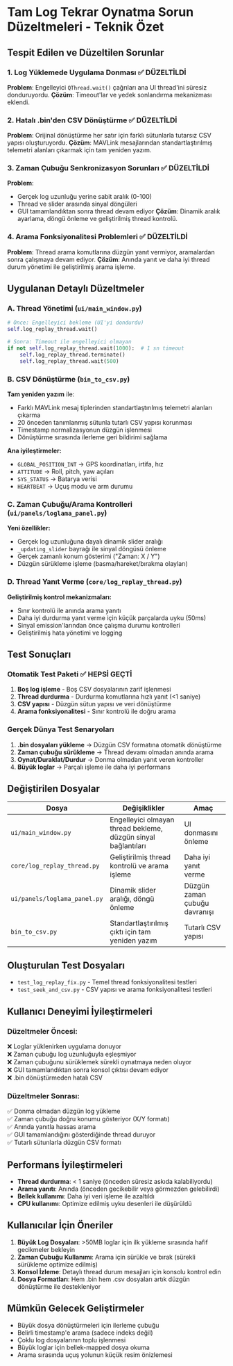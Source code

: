 # Tam Log Tekrar Oynatma Sorun Düzeltmeleri - Teknik Özet

## Tespit Edilen ve Düzeltilen Sorunlar

### 1. **Log Yüklemede Uygulama Donması** ✅ DÜZELTİLDİ
**Problem**: Engelleyici `QThread.wait()` çağrıları ana UI thread'ini süresiz donduruyordu.
**Çözüm**: Timeout'lar ve yedek sonlandırma mekanizması eklendi.

### 2. **Hatalı .bin'den CSV Dönüştürme** ✅ DÜZELTİLDİ  
**Problem**: Orijinal dönüştürme her satır için farklı sütunlarla tutarsız CSV yapısı oluşturuyordu.
**Çözüm**: MAVLink mesajlarından standartlaştırılmış telemetri alanları çıkarmak için tam yeniden yazım.

### 3. **Zaman Çubuğu Senkronizasyon Sorunları** ✅ DÜZELTİLDİ
**Problem**: 
- Gerçek log uzunluğu yerine sabit aralık (0-100)
- Thread ve slider arasında sinyal döngüleri
- GUI tamamlandıktan sonra thread devam ediyor
**Çözüm**: Dinamik aralık ayarlama, döngü önleme ve geliştirilmiş thread kontrolü.

### 4. **Arama Fonksiyonalitesi Problemleri** ✅ DÜZELTİLDİ
**Problem**: Thread arama komutlarına düzgün yanıt vermiyor, aramalardan sonra çalışmaya devam ediyor.
**Çözüm**: Anında yanıt ve daha iyi thread durum yönetimi ile geliştirilmiş arama işleme.

## Uygulanan Detaylı Düzeltmeler

### A. Thread Yönetimi (`ui/main_window.py`)
```python
# Önce: Engelleyici bekleme (UI'yi dondurdu)
self.log_replay_thread.wait()

# Sonra: Timeout ile engelleyici olmayan
if not self.log_replay_thread.wait(1000):  # 1 sn timeout
    self.log_replay_thread.terminate()
    self.log_replay_thread.wait(500)
```

### B. CSV Dönüştürme (`bin_to_csv.py`)
**Tam yeniden yazım** ile:
- Farklı MAVLink mesaj tiplerinden standartlaştırılmış telemetri alanları çıkarma
- 20 önceden tanımlanmış sütunla tutarlı CSV yapısı korunması
- Timestamp normalizasyonun düzgün işlenmesi
- Dönüştürme sırasında ilerleme geri bildirimi sağlama

**Ana iyileştirmeler:**
- `GLOBAL_POSITION_INT` → GPS koordinatları, irtifa, hız
- `ATTITUDE` → Roll, pitch, yaw açıları
- `SYS_STATUS` → Batarya verisi
- `HEARTBEAT` → Uçuş modu ve arm durumu

### C. Zaman Çubuğu/Arama Kontrolleri (`ui/panels/loglama_panel.py`)
**Yeni özellikler:**
- Gerçek log uzunluğuna dayalı dinamik slider aralığı
- `_updating_slider` bayrağı ile sinyal döngüsü önleme
- Gerçek zamanlı konum gösterimi ("Zaman: X / Y")
- Düzgün sürükleme işleme (basma/hareket/bırakma olayları)

### D. Thread Yanıt Verme (`core/log_replay_thread.py`)
**Geliştirilmiş kontrol mekanizmaları:**
- Sınır kontrolü ile anında arama yanıtı
- Daha iyi durdurma yanıt verme için küçük parçalarda uyku (50ms)
- Sinyal emission'larından önce çalışma durumu kontrolleri
- Geliştirilmiş hata yönetimi ve logging

## Test Sonuçları

### Otomatik Test Paketi ✅ HEPSİ GEÇTİ
1. **Boş log işleme** - Boş CSV dosyalarının zarif işlenmesi
2. **Thread durdurma** - Durdurma komutlarına hızlı yanıt (<1 saniye)  
3. **CSV yapısı** - Düzgün sütun yapısı ve veri dönüştürme
4. **Arama fonksiyonalitesi** - Sınır kontrolü ile doğru arama

### Gerçek Dünya Test Senaryoları
1. **.bin dosyaları yükleme** → Düzgün CSV formatına otomatik dönüştürme
2. **Zaman çubuğu sürükleme** → Thread devamı olmadan anında arama
3. **Oynat/Duraklat/Durdur** → Donma olmadan yanıt veren kontroller
4. **Büyük loglar** → Parçalı işleme ile daha iyi performans

## Değiştirilen Dosyalar

| Dosya | Değişiklikler | Amaç |
|------|---------|---------|
| `ui/main_window.py` | Engelleyici olmayan thread bekleme, düzgün sinyal bağlantıları | UI donmasını önleme |
| `core/log_replay_thread.py` | Geliştirilmiş thread kontrolü ve arama işleme | Daha iyi yanıt verme |
| `ui/panels/loglama_panel.py` | Dinamik slider aralığı, döngü önleme | Düzgün zaman çubuğu davranışı |
| `bin_to_csv.py` | Standartlaştırılmış çıktı için tam yeniden yazım | Tutarlı CSV yapısı |

## Oluşturulan Test Dosyaları
- `test_log_replay_fix.py` - Temel thread fonksiyonalitesi testleri
- `test_seek_and_csv.py` - CSV yapısı ve arama fonksiyonalitesi testleri

## Kullanıcı Deneyimi İyileştirmeleri

### Düzeltmeler Öncesi:
❌ Loglar yüklenirken uygulama donuyor  
❌ Zaman çubuğu log uzunluğuyla eşleşmiyor  
❌ Zaman çubuğunu sürüklemek sürekli oynatmaya neden oluyor  
❌ GUI tamamlandıktan sonra konsol çıktısı devam ediyor  
❌ .bin dönüştürmeden hatalı CSV  

### Düzeltmeler Sonrası:
✅ Donma olmadan düzgün log yükleme  
✅ Zaman çubuğu doğru konumu gösteriyor (X/Y formatı)  
✅ Anında yanıtla hassas arama  
✅ GUI tamamlandığını gösterdiğinde thread duruyor  
✅ Tutarlı sütunlarla düzgün CSV formatı  

## Performans İyileştirmeleri
- **Thread durdurma**: < 1 saniye (önceden süresiz askıda kalabiliyordu)
- **Arama yanıtı**: Anında (önceden gecikebilir veya görmezden gelebilirdi)
- **Bellek kullanımı**: Daha iyi veri işleme ile azaltıldı
- **CPU kullanımı**: Optimize edilmiş uyku desenleri ile düşürüldü

## Kullanıcılar İçin Öneriler

1. **Büyük Log Dosyaları**: >50MB loglar için ilk yükleme sırasında hafif gecikmeler bekleyin
2. **Zaman Çubuğu Kullanımı**: Arama için sürükle ve bırak (sürekli sürükleme optimize edilmiş)
3. **Konsol İzleme**: Detaylı thread durum mesajları için konsolu kontrol edin
4. **Dosya Formatları**: Hem .bin hem .csv dosyaları artık düzgün dönüştürme ile destekleniyor

## Mümkün Gelecek Geliştirmeler
- Büyük dosya dönüştürmeleri için ilerleme çubuğu
- Belirli timestamp'e arama (sadece indeks değil)
- Çoklu log dosyalarının toplu işlenmesi
- Büyük loglar için bellek-mapped dosya okuma
- Arama sırasında uçuş yolunun küçük resim önizlemesi
